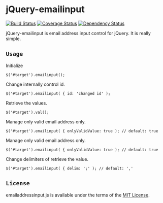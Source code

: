 # jQuery-emailinput
[![Build Status](https://travis-ci.org/jongha/jquery-emailinput.png?branch=master)](https://travis-ci.org/jongha/jquery-emailinput)
[![Coverage Status](https://coveralls.io/repos/jongha/jquery-emailinput/badge.png)](https://coveralls.io/r/jongha/jquery-emailinput)
[![Dependency Status](https://gemnasium.com/jongha/jquery-emailinput.png)](https://gemnasium.com/jongha/jquery-emailinput)

jQuery-emailinput is email address input control for jQuery. It is really simple.

## `Usage`

Initialize

```
$('#target').emailinput();
```

Change internally control id.

```
$('#target').emailinput( { id: 'changed id' );
```

Retrieve the values.

```
$('#target').val();
```

Manage only valid email address only.

```
$('#target').emailinput( { onlyValidValue: true ); // default: true
```

Manage only valid email address only.

```
$('#target').emailinput( { onlyValidValue: true ); // default: true
```

Change delimiters of retrieve the value.

```
$('#target').emailinput( { delim: ';' ); // default: ','
```

## `License`

emailaddressinput.js is available under the terms of the [MIT License](https://github.com/jongha/jquery-emailinput/blob/master/LICENSE).
